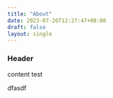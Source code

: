 ```yaml
---
title: "About"
date: 2023-07-26T12:27:47+08:00
draft: false
layout: single
---
```


### Header
content test

dfasdf
